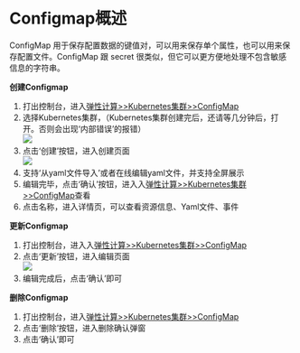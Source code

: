 # Configmap概述
ConfigMap 用于保存配置数据的键值对，可以用来保存单个属性，也可以用来保存配置文件。ConfigMap 跟 secret 很类似，但它可以更方便地处理不包含敏感信息的字符串。

**创建Configmap**    
1. 打出控制台，进入[弹性计算>>Kubernetes集群>>ConfigMap](https://cns-console.jdcloud.com/host/kubernetesconfigmap/list)  
2. 选择Kubernetes集群，（Kubernetes集群创建完后，还请等几分钟后，打开。否则会出现‘内部错误’的报错）  
![](https://github.com/jdcloudcom/cn/blob/edit/image/Elastic-Compute/JCS-for-Kubernetes/Deployment选择集群.png)  
3. 点击‘创建’按钮，进入创建页面  
![](https://github.com/jdcloudcom/cn/blob/edit/image/Elastic-Compute/JCS-for-Kubernetes/创建Deployment.png)    
4. 支持‘从yaml文件导入’或者在线编辑yaml文件，并支持全屏展示  
5. 编辑完毕，点击‘确认’按钮，进入入[弹性计算>>Kubernetes集群>>ConfigMap](https://cns-console.jdcloud.com/host/kubernetesconfigmap/list)查看    
6. 点击名称，进入详情页，可以查看资源信息、Yaml文件、事件  

**更新Configmap**    
1. 打出控制台，进入入[弹性计算>>Kubernetes集群>>ConfigMap](https://cns-console.jdcloud.com/host/kubernetesconfigmap/list)  
2. 点击‘更新’按钮，进入编辑页面  
![](https://github.com/jdcloudcom/cn/blob/edit/image/Elastic-Compute/JCS-for-Kubernetes/更新ConfigMap.png)  
3. 编辑完成后，点击‘确认’即可   

**删除Configmap**    
1. 打出控制台，进入[弹性计算>>Kubernetes集群>>ConfigMap](https://cns-console.jdcloud.com/host/kubernetesconfigmap/list)      
2. 点击‘删除’按钮，进入删除确认弹窗  
3. 点击‘确认’即可  
